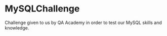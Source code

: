# MySQLChallenge

Challenge given to us by QA Academy in order to test our MySQL skills and knowledge.
